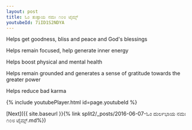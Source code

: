 ```yaml
---
layout: post
title: ಓಂ ತುಷ್ಟಾಯ ನಮಃ ೧೦೮ ಟೈಮ್ಸ್
youtubeId: 7iID1S2NDYA
---
```

 
 
Helps get goodness, bliss and peace and God's blessings
 
Helps remain focused, help generate inner energy 
 
Helps boost physical and mental health 
 
Helps remain grounded and generates a sense of gratitude towards the greater power 
 
Helps reduce bad karma
 
 
 
 


{% include youtubePlayer.html id=page.youtubeId %}
 
[Next]({{ site.baseurl }}{% link  split2/_posts/2016-06-07-ಓಂ ದುರ್ಲಭಾಯ ನಮಃ ೧೦೮ ಟೈಮ್ಸ್.md%})
 
